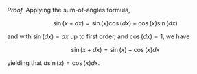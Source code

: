 *Proof.* Applying the sum-of-angles formula,

$$
\sin(x+dx) = \sin(x) \cos(dx) + \cos(x) \sin(dx)
$$

and with $\sin(dx) = dx$ up to first order, and $\cos(dx) = 1$, we have

$$
\sin(x+dx) = \sin(x) + \cos(x) dx
$$

yielding that $d\sin(x) = \cos(x) dx$.
